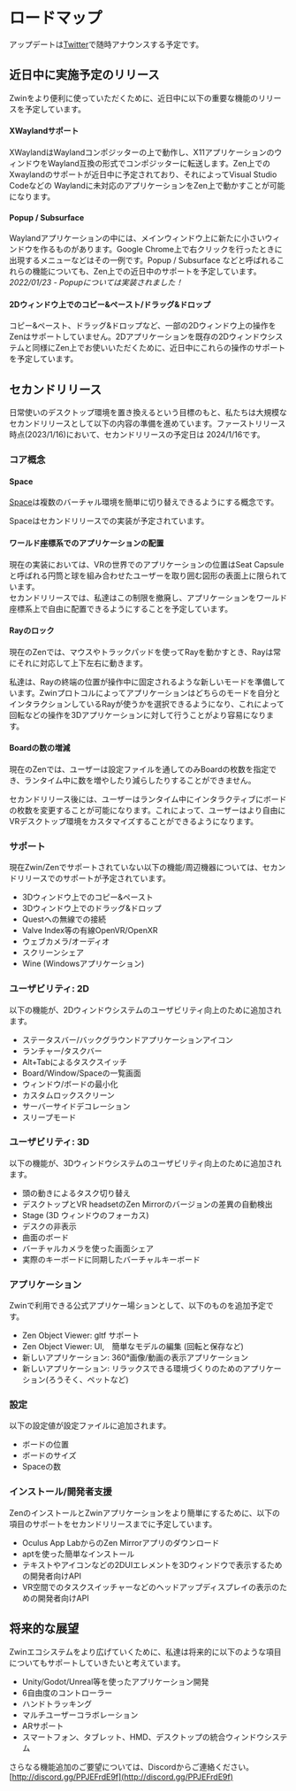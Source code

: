 # ロードマップ

アップデートは[Twitter](https://twitter.com/zwin_project)で随時アナウンスする予定です。

## 近日中に実施予定のリリース

Zwinをより便利に使っていただくために、近日中に以下の重要な機能のリリースを予定しています。

#### XWaylandサポート

XWaylandはWaylandコンポジッターの上で動作し、X11アプリケーションのウィンドウをWayland互換の形式でコンポジッターに転送します。Zen上でのXwaylandのサポートが近日中に予定されており、それによってVisual Studio Codeなどの Waylandに未対応のアプリケーションをZen上で動かすことが可能になります。

#### Popup / Subsurface
Waylandアプリケーションの中には、メインウィンドウ上に新たに小さいウィンドウを作るものがあります。Google Chrome上で右クリックを行ったときに出現するメニューなどはその一例です。Popup / Subsurface などと呼ばれるこれらの機能についても、Zen上での近日中のサポートを予定しています。
*2022/01/23 - Popupについては実装されました！*

#### 2Dウィンドウ上でのコピー&ペースト/ドラッグ&ドロップ
コピー&ペースト、ドラッグ&ドロップなど、一部の2Dウィンドウ上の操作をZenはサポートしていません。2Dアプリケーションを既存の2Dウィンドウシステムと同様にZen上でお使いいただくために、近日中にこれらの操作のサポートを予定しています。

## セカンドリリース
日常使いのデスクトップ環境を置き換えるという目標のもと、私たちは大規模なセカンドリリースとして以下の内容の準備を進めています。ファーストリリース時点(2023/1/16)において、セカンドリリースの予定日は 2024/1/16です。

### コア概念
#### Space
[Space](/ja/what_is_it/interactions_on_zen#space-(準備中))は複数のバーチャル環境を簡単に切り替えできるようにする概念です。 

Spaceはセカンドリリースでの実装が予定されています。

#### ワールド座標系でのアプリケーションの配置
現在の実装においては、VRの世界でのアプリケーションの位置はSeat Capsuleと呼ばれる円筒と球を組み合わせたユーザーを取り囲む図形の表面上に限られています。  
セカンドリリースでは、私達はこの制限を撤廃し、アプリケーションをワールド座標系上で自由に配置できるようにすることを予定しています。

#### Rayのロック
現在のZenでは、マウスやトラックパッドを使ってRayを動かすとき、Rayは常にそれに対応して上下左右に動きます。

私達は、Rayの終端の位置が操作中に固定されるような新しいモードを準備しています。Zwinプロトコルによってアプリケーションはどちらのモードを自分とインタラクションしているRayが使うかを選択できるようになり、これによって回転などの操作を3Dアプリケーションに対して行うことがより容易になります。

#### Boardの数の増減
現在のZenでは、ユーザーは設定ファイルを通してのみBoardの枚数を指定でき、ランタイム中に数を増やしたり減らしたりすることができません。

セカンドリリース後には、ユーザーはランタイム中にインタラクティブにボードの枚数を変更することが可能になります。これによって、ユーザーはより自由にVRデスクトップ環境をカスタマイズすることができるようになります。

### サポート
現在Zwin/Zenでサポートされていない以下の機能/周辺機器については、セカンドリリースでのサポートが予定されています。

- 3Dウィンドウ上でのコピー&ペースト
- 3Dウィンドウ上でのドラッグ&ドロップ
- Questへの無線での接続
- Valve Index等の有線OpenVR/OpenXR
- ウェブカメラ/オーディオ
- スクリーンシェア
- Wine (Windowsアプリケーション)

### ユーザビリティ: 2D
以下の機能が、2Dウィンドウシステムのユーザビリティ向上のために追加されます。

- ステータスバー/バックグラウンドアプリケーションアイコン
- ランチャー/タスクバー
- Alt+Tabによるタスクスイッチ
- Board/Window/Spaceの一覧画面
- ウィンドウ/ボードの最小化
- カスタムロックスクリーン
- サーバーサイドデコレーション
- スリープモード

### ユーザビリティ: 3D
以下の機能が、3Dウィンドウシステムのユーザビリティ向上のために追加されます。

- 頭の動きによるタスク切り替え
- デスクトップとVR headsetのZen Mirrorのバージョンの差異の自動検出
- Stage (3D ウィンドウのフォーカス)
- デスクの非表示
- 曲面のボード
- バーチャルカメラを使った画面シェア
- 実際のキーボードに同期したバーチャルキーボード

### アプリケーション
Zwinで利用できる公式アプリケー場ションとして、以下のものを追加予定です。

- Zen Object Viewer: gltf サポート
- Zen Object Viewer: UI,　簡単なモデルの編集 (回転と保存など)
- 新しいアプリケーション: 360°画像/動画の表示アプリケーション
- 新しいアプリケーション: リラックスできる環境づくりのためのアプリケーション(ろうそく、ペットなど)

### 設定
以下の設定値が設定ファイルに追加されます。

- ボードの位置
- ボードのサイズ
- Spaceの数

### インストール/開発者支援
ZenのインストールとZwinアプリケーションをより簡単にするために、以下の項目のサポートをセカンドリリースまでに予定しています。

- Oculus App LabからのZen Mirrorアプリのダウンロード
- aptを使った簡単なインストール
- テキストやアイコンなどの2DUIエレメントを3Dウィンドウで表示するための開発者向けAPI
- VR空間でのタスクスイッチャーなどのヘッドアップディスプレイの表示のための開発者向けAPI

## 将来的な展望
Zwinエコシステムをより広げていくために、私達は将来的に以下のような項目についてもサポートしていきたいと考えています。

- Unity/Godot/Unreal等を使ったアプリケーション開発
- 6自由度のコントローラー
- ハンドトラッキング
- マルチユーザーコラボレーション
- ARサポート
- スマートフォン、タブレット、HMD、デスクトップの統合ウィンドウシステム


さらなる機能追加のご要望については、Discordからご連絡ください。
[http://discord.gg/PPJEFrdE9f](http://discord.gg/PPJEFrdE9f)
